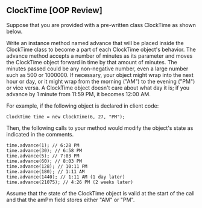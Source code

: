 ClockTime [OOP Review]
-------------------------------------------------------------------------------
Suppose that you are provided with a pre-written class ClockTime as shown below.

Write an instance method named advance that will be placed inside the ClockTime
class to become a part of each ClockTime object's behavior. The advance method
accepts a number of minutes as its parameter and moves the ClockTime object 
forward in time by that amount of minutes. The minutes passed could be any
non-negative number, even a large number such as 500 or 1000000. If necessary,
your object might wrap into the next hour or day, or it might wrap from the
morning ("AM") to the evening ("PM") or vice versa. A ClockTime object
doesn't care about what day it is; if you advance by 1 minute from 11:59 PM,
it becomes 12:00 AM. 

For example, if the following object is declared in client code:

    ClockTime time = new ClockTime(6, 27, "PM");

Then, the following calls to your method would modify the object's state as
indicated in the comments.

    time.advance(1); // 6:28 PM
    time.advance(30); // 6:58 PM
    time.advance(5); // 7:03 PM
    time.advance(60); // 8:03 PM
    time.advance(128); // 10:11 PM
    time.advance(180); // 1:11 AM
    time.advance(1440); // 1:11 AM (1 day later)
    time.advance(21075); // 4:26 PM (2 weeks later)

Assume that the state of the ClockTime object is valid at the start of
the call and that the amPm field stores either "AM" or "PM". 